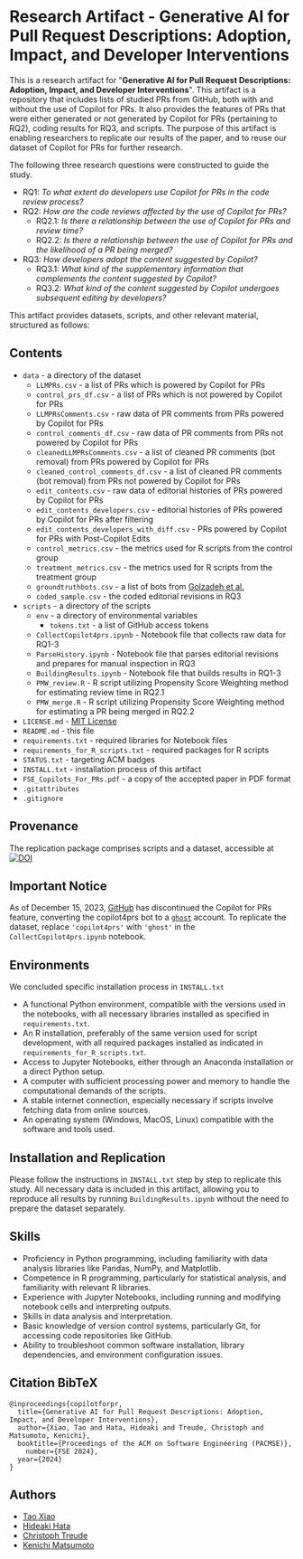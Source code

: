 # Research Artifact - Generative AI for Pull Request Descriptions: Adoption, Impact, and Developer Interventions

This is a research artifact for "**Generative AI for Pull Request Descriptions: Adoption, Impact, and Developer Interventions**". This artifact is a repository that includes lists of studied PRs from GitHub, both with and without the use of Copilot for PRs. It also provides the features of PRs that were either generated or not generated by Copilot for PRs (pertaining to RQ2), coding results for RQ3, and scripts. The purpose of this artifact is enabling researchers to replicate our results of the paper, and to reuse our dataset of Copilot for PRs for further research.

The following three research questions were constructed to guide the study.
* RQ1: *To what extent do developers use Copilot for PRs in the code review process?*
* RQ2: *How are the code reviews affected by the use of Copilot for PRs?*
    * RQ2.1: *Is there a relationship between the use of Copilot for PRs and review time?*
    * RQ2.2: *Is there a relationship between the use of Copilot for PRs and the likelihood of a PR being merged?*
* RQ3: *How developers adopt the content suggested by Copilot?*
    * RQ3.1: *What kind of the supplementary information that complements the content suggested by Copilot?*
    * RQ3.2: *What kind of the content suggested by Copilot undergoes subsequent editing by developers?*

This artifact provides datasets, scripts, and other relevant material, structured as follows:
## Contents
* `data` - a directory of the dataset
  * `LLMPRs.csv` - a list of PRs which is powered by Copilot for PRs
  * `control_prs_df.csv` - a list of PRs which is not powered by Copilot for PRs
  * `LLMPRsComments.csv` - raw data of PR comments from PRs powered by Copilot for PRs
  * `control_comments_df.csv` - raw data of PR comments from PRs not powered by Copilot for PRs
  * `cleanedLLMPRsComments.csv` - a list of cleaned PR comments (bot removal) from PRs powered by Copilot for PRs
  * `cleaned_control_comments_df.csv` - a list of cleaned PR comments (bot removal) from PRs not powered by Copilot for PRs
  * `edit_contents.csv` - raw data of editorial histories of PRs powered by Copilot for PRs
  * `edit_contents_developers.csv` - editorial histories of PRs powered by Copilot for PRs after filtering
  * `edit_contents_developers_with_diff.csv` - PRs powered by Copilot for PRs with Post-Copilot Edits
  * `control_metrics.csv` - the metrics used for R scripts from the control group
  * `treatment_metrics.csv` - the metrics used for R scripts from the treatment group
  * `groundtruthbots.csv` - a list of bots from [Golzadeh et al.](https://doi.org/10.1145/3528228.3528406)
  * `coded_sample.csv` - the coded editorial revisions in RQ3
* `scripts` - a directory of the scripts
  * `env` - a directory of environmental variables
    * `tokens.txt` - a list of GitHub access tokens
  * `CollectCopilot4prs.ipynb` - Notebook file that collects raw data for RQ1-3
  * `ParseHistory.ipynb` - Notebook file that parses editorial revisions and prepares for manual inspection in RQ3
  * `BuildingResults.ipynb` - Notebook file that builds results in RQ1-3
  * `PMW_review.R` - R script utilizing Propensity Score Weighting method for estimating review time in RQ2.1
  * `PMW_merge.R` - R script utilizing Propensity Score Weighting method for estimating a PR being merged in RQ2.2
* `LICENSE.md` - [MIT License](https://opensource.org/licenses/mit/)
* `README.md` - this file
* `requirements.txt` - required libraries for Notebook files
* `requirements_for_R_scripts.txt` - required packages for R scripts
* `STATUS.txt` - targeting ACM badges
* `INSTALL.txt` - installation process of this artifact
* `FSE_Copilots_For_PRs.pdf` - a copy of the accepted paper in PDF format
* `.gitattributes` 
* `.gitignore`


## Provenance
The replication package comprises scripts and a dataset, accessible at [![DOI](https://zenodo.org/badge/DOI/10.5281/zenodo.10656106.svg)](https://doi.org/10.5281/zenodo.10656106)

## Important Notice
As of December 15, 2023, [GitHub](https://gist.github.com/idan/325676d192b32f169b032fde2d866c2c#github-next--technical-preview-sunsets) has discontinued the Copilot for PRs feature, converting the copilot4prs bot to a [`ghost`](https://github.com/ghost) account. To replicate the dataset, replace `'copilot4prs'` with `'ghost'` in the `CollectCopilot4prs.ipynb` notebook.

## Environments
We concluded specific installation process in `INSTALL.txt`
- A functional Python environment, compatible with the versions used in the notebooks, with all necessary libraries installed as specified in `requirements.txt`.
- An R installation, preferably of the same version used for script development, with all required packages installed as indicated in `requirements_for_R_scripts.txt`.
- Access to Jupyter Notebooks, either through an Anaconda installation or a direct Python setup.
- A computer with sufficient processing power and memory to handle the computational demands of the scripts.
- A stable internet connection, especially necessary if scripts involve fetching data from online sources.
- An operating system (Windows, MacOS, Linux) compatible with the software and tools used.

## Installation and Replication
Please follow the instructions in `INSTALL.txt` step by step to replicate this study. All necessary data is included in this artifact, allowing you to reproduce all results by running `BuildingResults.ipynb` without the need to prepare the dataset separately.


## Skills
- Proficiency in Python programming, including familiarity with data analysis libraries like Pandas, NumPy, and Matplotlib.
- Competence in R programming, particularly for statistical analysis, and familiarity with relevant R libraries.
- Experience with Jupyter Notebooks, including running and modifying notebook cells and interpreting outputs.
- Skills in data analysis and interpretation.
- Basic knowledge of version control systems, particularly Git, for accessing code repositories like GitHub.
- Ability to troubleshoot common software installation, library dependencies, and environment configuration issues.

## Citation BibTeX
```
@inproceedings{copilotforpr,
  title={Generative AI for Pull Request Descriptions: Adoption, Impact, and Developer Interventions},
  author={Xiao, Tao and Hata, Hideaki and Treude, Christoph and Matsumoto, Kenichi},
  booktitle={Proceedings of the ACM on Software Engineering (PACMSE)},
    number={FSE 2024},
  year={2024}
}
```

## Authors
* [Tao Xiao](https://tao-xiao.github.io/)
* [Hideaki Hata](https://hideakihata.github.io/)
* [Christoph Treude](http://ctreude.ca/)
* [Kenichi Matsumoto](https://matsumotokenichi.github.io/)
